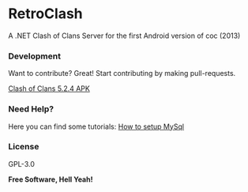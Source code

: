 # RetroClash
A .NET Clash of Clans Server for the first Android version of coc (2013)

### Development

Want to contribute? Great!
Start contributing by making pull-requests.

[Clash of Clans 5.2.4 APK](https://clash-of-clans.en.uptodown.com/android/download/50586)

### Need Help?
Here you can find some tutorials:
[How to setup MySql](https://github.com/RetroClash/RetroClash/wiki/How-to-setup-RetroClash)

### License

GPL-3.0

**Free Software, Hell Yeah!**
